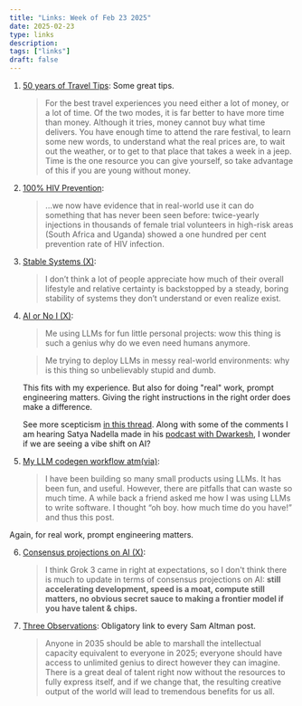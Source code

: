 ```yaml
---
title: "Links: Week of Feb 23 2025"
date: 2025-02-23
type: links
description:
tags: ["links"]
draft: false
---
```


1. [50 years of Travel Tips](https://kk.org/thetechnium/50-years-of-travel-tips/): Some great tips. 
    >For the best travel experiences you need either a lot of money, or a lot of time. Of the two modes, it is far better to have more time than money. Although it tries, money cannot buy what time delivers. You have enough time to attend the rare festival, to learn some new words, to understand what the real prices are, to wait out the weather, or to get to that place that takes a week in a jeep. Time is the one resource you can give yourself, so take advantage of this if you are young without money.

2. [100% HIV Prevention](https://www.science.org/content/blog-post/prevention-hiv): 
    > ...we now have evidence that in real-world use it can do something that has never been seen before: twice-yearly injections in thousands of female trial volunteers in high-risk areas (South Africa and Uganda) showed a one hundred per cent prevention rate of HIV infection.    

3. [Stable Systems (X)](https://x.com/jasonc_nc/status/1888213714991546646):
    > I don’t think a lot of people appreciate how much of their overall lifestyle and relative certainty is backstopped by a steady, boring stability of systems they don’t understand or even realize exist.

4. [AI or No I (X)](https://x.com/nabeelqu/status/1888646035624403060): 
    >Me using LLMs for fun little personal projects: wow this thing is such a genius why do we even need humans anymore. 
    
    >Me trying to deploy LLMs in messy real-world environments: why is this thing so unbelievably stupid and dumb.

    This fits with my experience. But also for doing "real" work, prompt engineering matters. Giving the right instructions in the right order does make a difference.  

    See more scepticism [in this thread](https://x.com/getjonwithit/status/1892054184146411878). Along with some of the comments I am hearing Satya Nadella made in his [podcast with Dwarkesh](https://www.dwarkeshpatel.com/p/satya-nadella), I wonder if we are seeing a vibe shift on AI?

5. [My LLM codegen workflow atm](https://harper.blog/2025/02/16/my-llm-codegen-workflow-atm/)[(via)](https://simonwillison.net/2025/Feb/21/my-llm-codegen-workflow-atm/#atom-everything): 
    >I have been building so many small products using LLMs. It has been fun, and useful. However, there are pitfalls that can waste so much time. A while back a friend asked me how I was using LLMs to write software. I thought “oh boy. how much time do you have!” and thus this post.

Again, for real work, prompt engineering matters. 

6. [Consensus projections on AI (X)](https://x.com/emollick/status/1891749764212900242): 
    > I think Grok 3 came in right at expectations, so I don't think there is much to update in terms of consensus projections on AI: **still accelerating development, speed is a moat, compute still matters, no obvious secret sauce to making a frontier model if you have talent & chips.**  

7. [Three Observations](https://blog.samaltman.com/three-observations): Obligatory link to every Sam Altman post. 
    >  Anyone in 2035 should be able to marshall the intellectual capacity equivalent to everyone in 2025; everyone should have access to unlimited genius to direct however they can imagine. There is a great deal of talent right now without the resources to fully express itself, and if we change that, the resulting creative output of the world will lead to tremendous benefits for us all.

